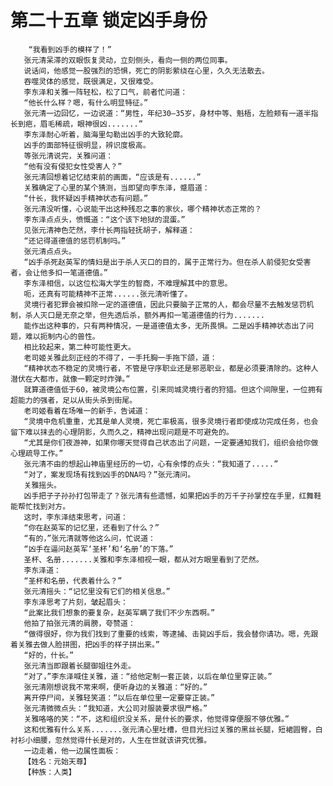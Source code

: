 # 第二十五章 锁定凶手身份
        “我看到凶手的模样了！”
       张元清呆滞的双眼恢复灵动，立刻侧头，看向一侧的两位同事。
       说话间，他感觉一股强烈的恐惧，死亡的阴影萦绕在心里，久久无法散去。
       吞噬灵体的感觉，既很满足，又很难受。
       李东泽和关雅一阵轻松，松了口气，前者忙问道：
       “他长什么样？嗯，有什么明显特征。”
       张元清一边回忆，一边说道：“男性，年纪30—35岁，身材中等、魁梧，左脸颊有一道半指长到疤，眉毛稀疏，眼神很凶.......”
       李东泽耐心听着，脑海里勾勒出凶手的大致轮廓。
       凶手的面部特征很明显，辨识度极高。
       等张元清说完，关雅问道：
       “他有没有侵犯女性受害人？”
       张元清回想着记忆结束前的画面，“应该是有......”
       关雅确定了心里的某个猜测，当即望向李东泽，蹙眉道：
       “什长，我怀疑凶手精神状态有问题。”
       张元清没听懂，心说能干出这种残忍之事的家伙，哪个精神状态正常的？
       李东泽点点头，愤慨道：“这个该下地狱的混蛋。”
       见张元清神色茫然，李什长两指轻抚胡子，解释道：
       “还记得道德值的惩罚机制吗。”
       张元清点点头。
       “凶手杀死赵英军的情妇是出于杀人灭口的目的，属于正常行为。但在杀人前侵犯女受害者，会让他多扣一笔道德值。”
       李东泽相信，以这位松海大学生的智商，不难理解其中的意思。
       呃，还真有可能精神不正常......张元清听懂了。
       灵境行者犯罪会被扣除一定的道德值，因此只要脑子正常的人，都会尽量不去触发惩罚机制，杀人灭口是无奈之举，但先透后杀，额外再扣一笔道德值的行为.......
       能作出这种事的，只有两种情况，一是道德值太多，无所畏惧。二是凶手精神状态出了问题，难以扼制内心的兽性。
       相比较起来，第二种可能性更大。
       老司姬关雅此刻正经的不得了，一手托胸一手拖下颌，道：
       “精神状态不稳定的灵境行者，不管是守序职业还是邪恶职业，都是必须要清除的。这种人潜伏在大都市，就像一颗定时炸弹。”
       就算道德值低于60，被灵境公布位置，引来同城灵境行者的狩猎。但这个间隙里，一位拥有超能力的强者，足以从街头杀到街尾。
       老司姬看着在场唯一的新手，告诫道：
       “灵境中危机重重，尤其是单人灵境，死亡率极高，很多灵境行者即使成功完成任务，也会留下难以抹去的心理阴影，久而久之，精神出现问题是不可避免的。
       “尤其是你们夜游神，如果你哪天觉得自己状态出了问题，一定要通知我们，组织会给你做心理疏导工作。”
       张元清不由的想起山神庙里经历的一切，心有余悸的点头：“我知道了.....”
       “对了，案发现场有找到凶手的DNA吗？”张元清问。
       关雅摇头。
       凶手把子子孙孙打包带走了？张元清有些遗憾，如果把凶手的万千子孙掌控在手里，红舞鞋能帮忙找到对方。
       这时，李东泽结束思考，问道：
       “你在赵英军的记忆里，还看到了什么？”
       “有的，”张元清就等他这么问，忙说道：
       “凶手在逼问赵英军‘圣杯’和‘名册’的下落。”
       圣杯、名册.......关雅和李东泽相视一眼，都从对方眼里看到了茫然。
       李东泽道：
       “圣杯和名册，代表着什么？”
       张元清摇头：“记忆里没有它们的相关信息。”
       李东泽思考了片刻，皱起眉头：
       “此案比我们想象的要复杂，赵英军瞒了我们不少东西啊。”
       他拍了拍张元清的肩膀，夸赞道：
       “做得很好，你为我们找到了重要的线索，等逮捕、击毙凶手后，我会替你请功。嗯，先跟着关雅去做人脸拼图，把凶手的样子拼出来。”
       “好的，什长。”
       张元清当即跟着长腿御姐往外走。
       “对了，”李东泽喊住关雅，道：“给他定制一套正装，以后在单位里穿正装。”
       张元清刚想说我不常来啊，便听身边的关雅道：“好的。”
       离开停尸间，关雅轻笑道：“以后在单位里一定要穿正装。”
       张元清微微点头：“我知道，大公司对服装要求很严格。”
       关雅咯咯的笑：“不，这和组织没关系，是什长的要求，他觉得穿便服不够优雅。”
       这和优雅有什么关系.......张元清心里吐槽，但目光扫过关雅的黑丝长腿，短裙圆臀，白衬衫小细腰，忽然觉得什长是对的，人生在世就该讲究优雅。
       一边走着，他一边属性面板：
       【姓名：元始天尊】
       【种族：人类】